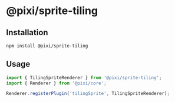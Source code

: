 # @pixi/sprite-tiling

## Installation

```bash
npm install @pixi/sprite-tiling
```

## Usage

```js
import { TilingSpriteRenderer } from '@pixi/sprite-tiling';
import { Renderer } from '@pixi/core';

Renderer.registerPlugin('tilingSprite', TilingSpriteRenderer);
```